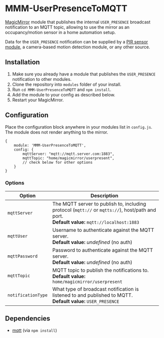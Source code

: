 # MMM-UserPresenceToMQTT

[MagicMirror](https://github.com/MichMich/MagicMirror) module that publishes the internal `USER_PRESENCE` broadcast notification to an MQTT topic, allowing to use the mirror
as an occupancy/motion sensor in a home automation setup.

Data for the `USER_PRESENCE` notification can be supplied by a [PIR sensor module](https://github.com/paviro/MMM-PIR-Sensor), a camera-based motion detection module,
or any other source.

## Installation

1. Make sure you already have a module that publishes the `USER_PRESENCE` notification to other modules.
2. Clone the repository into `modules` folder of your install.
3. Run `cd MMM-UserPresenceToMQTT` and `npm install`.
4. Add the module to your config as described below.
5. Restart your MagicMirror.

## Configuration

Place the configuration block anywhere in your modules list in `config.js`. The module does not render anything to the mirror.

```
{
    module: 'MMM-UserPresenceToMQTT',
    config: {
        mqttServer: "mqtt://mqtt.server.com:1883",
        mqttTopic: "home/magicmirror/userpresent",
        // check below for other options
    }
}
```

### Options

<table width="100%">
    <thead>
        <tr>
            <th>Option</th>
            <th width="100%">Description</th>
        </tr>
    </thead>
    <tbody>
        <tr>
            <td><code>mqttServer</code></td>
            <td>
                The MQTT server to publish to, including protocol (<code>mqtt://</code> or <code>mqtts://</code>), host/path and port.
				<br><b>Default value:</b> <code>mqtt://localhost:1883</code>
            </td>
        </tr>
        <tr>
            <td><code>mqttUser</code></td>
            <td>
                Username to authenticate against the MQTT server.
				<br><b>Default value:</b> <i>undefined</i> (no auth)
            </td>
        </tr>
        <tr>
            <td><code>mqttPassword</code></td>
            <td>
                Password to authenticate against the MQTT server.
				<br><b>Default value:</b> <i>undefined</i> (no auth)
            </td>
        </tr>
        <tr>
            <td><code>mqttTopic</code></td>
            <td>
                MQTT topic to publish the notifications to.
				<br><b>Default value:</b> <code>home/magicmirror/userpresent</code>
            </td>
        </tr>
        <tr>
            <td><code>notificationType</code></td>
            <td>
                What type of broadcast notification is listened to and published to MQTT.
				<br><b>Default value:</b> <code>USER_PRESENCE</code>
            </td>
        </tr>
    </tbody>
</table>

## Dependencies

- [mqtt](https://www.npmjs.com/package/mqtt) (via `npm install`)

